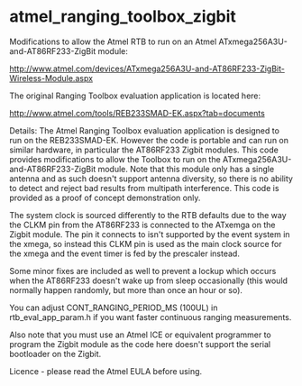 # atmel_ranging_toolbox_zigbit
Modifications to allow the Atmel RTB to run on an Atmel ATxmega256A3U-and-AT86RF233-ZigBit module:

http://www.atmel.com/devices/ATxmega256A3U-and-AT86RF233-ZigBit-Wireless-Module.aspx

The original Ranging Toolbox evaluation application is located here:

http://www.atmel.com/tools/REB233SMAD-EK.aspx?tab=documents

Details:
The Atmel Ranging Toolbox evaluation application is designed to run on the REB233SMAD-EK.
However the code is portable and can run on similar hardware, in particular the AT86RF233
Zigbit modules. This code provides modifications to allow the Toolbox to run on the
ATxmega256A3U-and-AT86RF233-ZigBit module. Note that this module only has a single antenna
and as such doesn't support antenna diversity, so there is no ability to detect and 
reject bad results from multipath interference. This code is provided as a proof of 
concept demonstration only.

The system clock is sourced differently to the RTB defaults due to the way the CLKM pin from 
the AT86RF233 is connected to the ATxemga on the Zigbit module. The pin it connects to isn't 
supported by the event system in the xmega, so instead this CLKM pin is used as the main clock 
source for the xmega and the event timer is fed by the prescaler instead.

Some minor fixes are included as well to prevent a lockup which occurs when the AT86RF233 doesn't
wake up from sleep occasionally (this would normally happen randomly, but more than once an
hour or so).

You can adjust CONT_RANGING_PERIOD_MS   (100UL) in rtb_eval_app_param.h if you want faster 
continuous ranging measurements.

Also note that you must use an Atmel ICE or equivalent programmer to program the Zigbit module
as the code here doesn't support the serial bootloader on the Zigbit.

Licence - please read the Atmel EULA before using.
